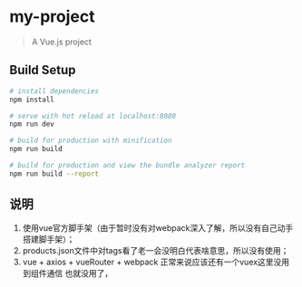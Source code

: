 # my-project

> A Vue.js project

## Build Setup

``` bash
# install dependencies
npm install

# serve with hot reload at localhost:8080
npm run dev

# build for production with minification
npm run build

# build for production and view the bundle analyzer report
npm run build --report
```
## 说明

1. 使用vue官方脚手架（由于暂时没有对webpack深入了解，所以没有自己动手搭建脚手架）；
2. products.json文件中对tags看了老一会没明白代表啥意思，所以没有使用；
3. vue + axios + vueRouter + webpack 正常来说应该还有一个vuex这里没用到组件通信 也就没用了，

